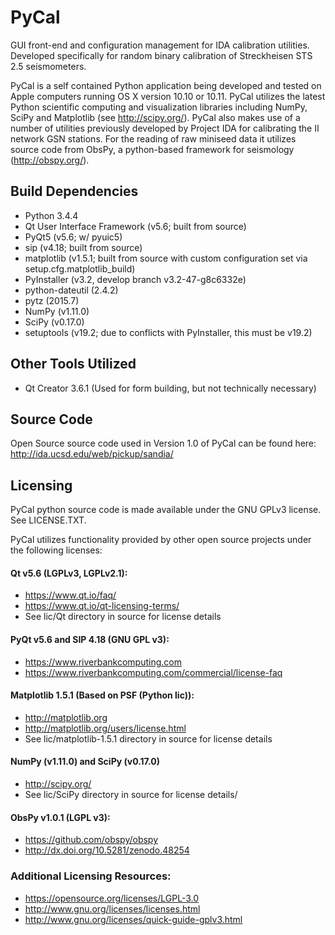 # PyCal
GUI front-end and configuration management for IDA calibration utilities. Developed specifically for random binary calibration of Streckheisen STS 2.5 seismometers.

PyCal is a self contained Python application being developed and tested on Apple computers running OS X version 10.10 or 10.11.
PyCal utilizes the latest Python scientific computing and visualization libraries including NumPy, SciPy and Matplotlib (see http://scipy.org/).
PyCal also makes use of a number of utilities previously developed by Project IDA for calibrating the II network GSN stations.
For the reading of raw miniseed data it utilizes source code from ObsPy, a python-based framework for seismology (http://obspy.org/).

## Build Dependencies
* Python 3.4.4
* Qt User Interface Framework (v5.6; built from source)
* PyQt5 (v5.6; w/ pyuic5)
* sip (v4.18; built from source)
* matplotlib (v1.5.1; built from source with custom configuration set via setup.cfg.matplotlib_build)
* PyInstaller (v3.2, develop branch v3.2-47-g8c6332e)
* python-dateutil (2.4.2)
* pytz (2015.7)
* NumPy (v1.11.0)
* SciPy (v0.17.0)
* setuptools (v19.2; due to conflicts with PyInstaller, this must be v19.2)

## Other Tools Utilized
* Qt Creator 3.6.1 (Used for form building, but not technically necessary)

## Source Code
Open Source source code used in Version 1.0 of PyCal can be found here: http://ida.ucsd.edu/web/pickup/sandia/

## Licensing
PyCal python source code is made available under the GNU GPLv3 license. See LICENSE.TXT.

PyCal utilizes functionality provided by other open source projects under the following licenses:

#### Qt v5.6 (LGPLv3, LGPLv2.1):
* https://www.qt.io/faq/
* https://www.qt.io/qt-licensing-terms/
* See lic/Qt directory in source for license details

#### PyQt v5.6 and SIP 4.18 (GNU GPL v3):
* https://www.riverbankcomputing.com
* https://www.riverbankcomputing.com/commercial/license-faq

#### Matplotlib 1.5.1 (Based on PSF (Python lic)):
* http://matplotlib.org
* http://matplotlib.org/users/license.html
* See lic/matplotlib-1.5.1 directory in source for license details

#### NumPy (v1.11.0) and SciPy (v0.17.0)
* http://scipy.org/
* See lic/SciPy directory in source for license details/

#### ObsPy v1.0.1 (LGPL v3):
* https://github.com/obspy/obspy
* http://dx.doi.org/10.5281/zenodo.48254

### Additional Licensing Resources:
* https://opensource.org/licenses/LGPL-3.0
* http://www.gnu.org/licenses/licenses.html
* http://www.gnu.org/licenses/quick-guide-gplv3.html
